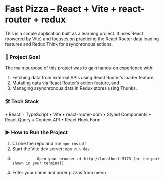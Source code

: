# Fast Pizza – React + Vite + react-router + redux

This is a simple application built as a learning project. It uses React (powered by Vite) and focuses on practicing the React Router data loading features and Redux Think for asynchronous actions.

### 🧠 Project Goal

The main purpose of this project was to gain hands-on experience with:

1. Fetching data from external APIs using React Router’s loader feature,
2. Mutating data via React Router’s action feature, and
3. Managing asynchronous data in Redux stores using Thunks.

### 🛠️ Tech Stack

• React + TypeScript
• Vite
• react-router-dom
• Styled Components
• React Query
• Context API
• React Hook Form

### ▶️ How to Run the Project

1.  CLone the repo and run `npm install`
2.  Start the Vite dev server: `npm run dev`
3.                Open your browser at http://localhost:5173 (or the port shown in your terminal).
4.  Enter your name and order pizzas from menu
